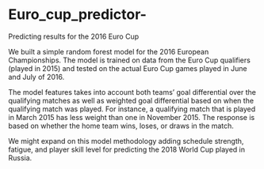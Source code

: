 # Euro_cup_predictor-
Predicting results for the 2016 Euro Cup 

We built a simple random forest model for the 2016 European Championships. The model is trained on data from the Euro Cup qualifiers (played in 2015) and tested on the actual Euro Cup games played in June and July of 2016. 

The model features takes into account both teams’ goal differential over the qualifying matches as well as weighted goal differential based on when the qualifying match was played. For instance, a qualifying match that is played in March 2015 has less weight than one in  November 2015.  The response is based on whether the home team wins, loses, or draws in the match. 

We might expand on this model methodology adding schedule strength, fatigue, and player skill level for predicting the 2018 World Cup played in Russia. 

